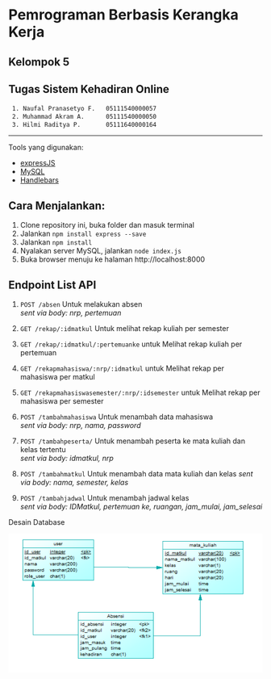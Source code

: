 # Pemrograman Berbasis Kerangka Kerja
## Kelompok 5
## Tugas Sistem Kehadiran Online

     1. Naufal Pranasetyo F.   05111540000057
     2. Muhammad Akram A.      05111540000050
     3. Hilmi Raditya P.       05111640000164
    
---

Tools yang digunakan: 
- [expressJS](https://expressjs.com/)
- [MySQL](https://www.mysql.com/) 
- [Handlebars](https://github.com/pillarjs/hbs)
   
## Cara Menjalankan:
1. Clone repository ini, buka folder dan masuk terminal
2. Jalankan `npm install express --save`
3. Jalankan `npm install`
4. Nyalakan server MySQL, jalankan `node index.js`
5. Buka browser menuju ke halaman http://localhost:8000


## Endpoint List API
1. `POST /absen` Untuk melakukan absen  
*sent via body: nrp, pertemuan*


2. `GET /rekap/:idmatkul` Untuk melihat rekap kuliah per semester

3. `GET /rekap/:idmatkul/:pertemuanke` untuk Melihat rekap kuliah per pertemuan

4. `GET /rekapmahasiswa/:nrp/:idmatkul` untuk Melihat rekap per mahasiswa per matkul

5. `GET /rekapmahasiswasemester/:nrp/:idsemester` untuk Melihat rekap per mahasiswa per semester 

6. `POST /tambahmahasiswa` Untuk menambah data mahasiswa  
*sent via body: nrp, nama, password*


7. `POST /tambahpeserta/` Untuk menambah peserta ke mata kuliah dan kelas tertentu  
*sent via body: idmatkul, nrp*


8. `POST /tambahmatkul` Untuk menambah data mata kuliah dan kelas
*sent via body: nama, semester, kelas*


9. `POST /tambahjadwal` Untuk menambah jadwal kelas  
*sent via body: IDMatkul, pertemuan ke,  ruangan, jam_mulai, jam_selesai*


Desain Database

![db](Database.png)


